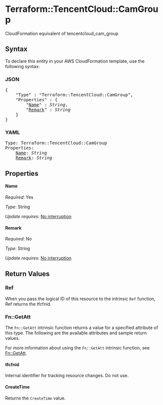 # Terraform::TencentCloud::CamGroup

CloudFormation equivalent of tencentcloud_cam_group

## Syntax

To declare this entity in your AWS CloudFormation template, use the following syntax:

### JSON

<pre>
{
    "Type" : "Terraform::TencentCloud::CamGroup",
    "Properties" : {
        "<a href="#name" title="Name">Name</a>" : <i>String</i>,
        "<a href="#remark" title="Remark">Remark</a>" : <i>String</i>
    }
}
</pre>

### YAML

<pre>
Type: Terraform::TencentCloud::CamGroup
Properties:
    <a href="#name" title="Name">Name</a>: <i>String</i>
    <a href="#remark" title="Remark">Remark</a>: <i>String</i>
</pre>

## Properties

#### Name

_Required_: Yes

_Type_: String

_Update requires_: [No interruption](https://docs.aws.amazon.com/AWSCloudFormation/latest/UserGuide/using-cfn-updating-stacks-update-behaviors.html#update-no-interrupt)

#### Remark

_Required_: No

_Type_: String

_Update requires_: [No interruption](https://docs.aws.amazon.com/AWSCloudFormation/latest/UserGuide/using-cfn-updating-stacks-update-behaviors.html#update-no-interrupt)

## Return Values

### Ref

When you pass the logical ID of this resource to the intrinsic `Ref` function, Ref returns the tfcfnid.

### Fn::GetAtt

The `Fn::GetAtt` intrinsic function returns a value for a specified attribute of this type. The following are the available attributes and sample return values.

For more information about using the `Fn::GetAtt` intrinsic function, see [Fn::GetAtt](https://docs.aws.amazon.com/AWSCloudFormation/latest/UserGuide/intrinsic-function-reference-getatt.html).

#### tfcfnid

Internal identifier for tracking resource changes. Do not use.

#### CreateTime

Returns the <code>CreateTime</code> value.

